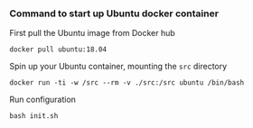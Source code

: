 ### Command to start up Ubuntu docker container

First pull the Ubuntu image from Docker hub

`docker pull ubuntu:18.04`

Spin up your Ubuntu container, mounting the `src` directory

`docker run -ti -w /src --rm -v ./src:/src ubuntu /bin/bash` 

Run configuration

`bash init.sh`
